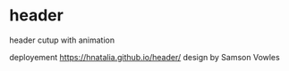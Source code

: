 # header
header cutup with animation

deployement https://hnatalia.github.io/header/
design by Samson Vowles 
